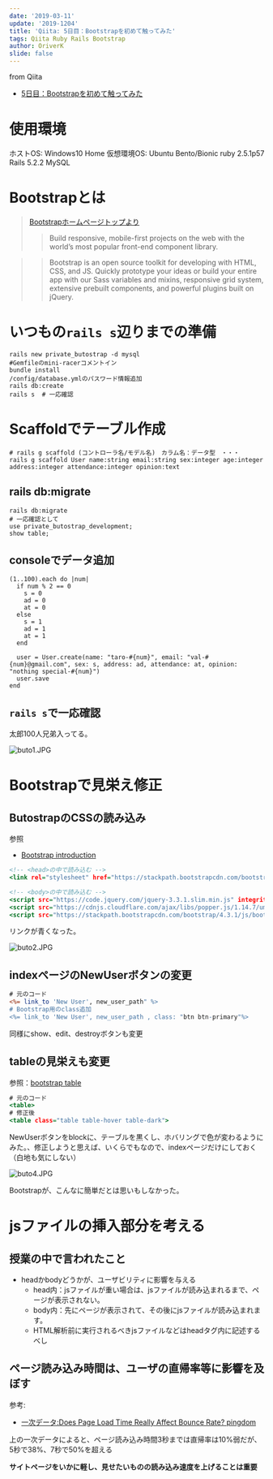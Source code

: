 ```yaml
---
date: '2019-03-11'
update: '2019-1204'
title: 'Qiita: 5日目：Bootstrapを初めて触ってみた'
tags: Qiita Ruby Rails Bootstrap
author: OriverK
slide: false
---
```


from Qiita
- [5日目：Bootstrapを初めて触ってみた](https://qiita.com/OriverK/items/7cff4e36a2d19759cccb)

# 使用環境
ホストOS: Windows10 Home
仮想環境OS: Ubuntu Bento/Bionic
ruby 2.5.1p57
Rails 5.2.2
MySQL

# Bootstrapとは
> [Bootstrapホームページトップより](https://getbootstrap.com/)
>>Build responsive, mobile-first projects on the web with the world’s most popular front-end component library.

>>Bootstrap is an open source toolkit for developing with HTML, CSS, and JS. Quickly prototype your ideas or build your entire app with our Sass variables and mixins, responsive grid system, extensive prebuilt components, and powerful plugins built on jQuery.

# いつもの`rails s`辺りまでの準備
```sh:terminal
rails new private_butostrap -d mysql
#Gemfileのmini-racerコメントイン
bundle install
/config/database.ymlのパスワード情報追加
rails db:create
rails s  # 一応確認
```

# Scaffoldでテーブル作成
```sh:terminal
# rails g scaffold (コントローラ名/モデル名)　カラム名：データ型　・・・
rails g scaffold User name:string email:string sex:integer age:integer address:integer attendance:integer opinion:text
```

## rails db:migrate
```sh:terminal
rails db:migrate
# 一応確認として
use private_butostrap_development;
show table;
```

## consoleでデータ追加
```rb:console
(1..100).each do |num|
  if num % 2 == 0
    s = 0
    ad = 0
    at = 0
  else
    s = 1
    ad = 1
    at = 1
  end

  user = User.create(name: "taro-#{num}", email: "val-#{num}@gmail.com", sex: s, address: ad, attendance: at, opinion: "nothing special-#{num}")
  user.save
end
```

## `rails s`で一応確認
太郎100人兄弟入ってる。

![buto1.JPG](https://qiita-image-store.s3.amazonaws.com/0/294402/acbaff5f-7a12-7e7d-d3ce-af7e4f1142f7.jpeg)

# Bootstrapで見栄え修正
## ButostrapのCSSの読み込み
参照
- [Bootstrap introduction](https://getbootstrap.com/docs/4.3/getting-started/introduction/)

```html:app/views/layouts/application.html.erb
<!-- <head>の中で読み込む -->
<link rel="stylesheet" href="https://stackpath.bootstrapcdn.com/bootstrap/4.3.1/css/bootstrap.min.css" integrity="sha384-ggOyR0iXCbMQv3Xipma34MD+dH/1fQ784/j6cY/iJTQUOhcWr7x9JvoRxT2MZw1T" crossorigin="anonymous">

<!-- <body>の中で読み込む -->
<script src="https://code.jquery.com/jquery-3.3.1.slim.min.js" integrity="sha384-q8i/X+965DzO0rT7abK41JStQIAqVgRVzpbzo5smXKp4YfRvH+8abtTE1Pi6jizo" crossorigin="anonymous"></script>
<script src="https://cdnjs.cloudflare.com/ajax/libs/popper.js/1.14.7/umd/popper.min.js" integrity="sha384-UO2eT0CpHqdSJQ6hJty5KVphtPhzWj9WO1clHTMGa3JDZwrnQq4sF86dIHNDz0W1" crossorigin="anonymous"></script>
<script src="https://stackpath.bootstrapcdn.com/bootstrap/4.3.1/js/bootstrap.min.js" integrity="sha384-JjSmVgyd0p3pXB1rRibZUAYoIIy6OrQ6VrjIEaFf/nJGzIxFDsf4x0xIM+B07jRM" crossorigin="anonymous"></script>
```

リンクが青くなった。

![buto2.JPG](https://qiita-image-store.s3.amazonaws.com/0/294402/640313b9-b4bf-095e-9f93-696099a3eade.jpeg)

## indexページのNewUserボタンの変更
```rb:app/views/users/index.html.erb
# 元のコード
<%= link_to 'New User', new_user_path" %>
# Bootstrap用のclass追加
<%= link_to 'New User', new_user_path , class: "btn btn-primary"%>
```

同様にshow、edit、destroyボタンも変更

## tableの見栄えも変更
参照：[bootstrap table](https://getbootstrap.com/docs/4.3/content/tables/)

```rb:app/views/layouts/application.html.erb
# 元のコード
<table>
# 修正後
<table class="table table-hover table-dark">
```

NewUserボタンをblockに、テーブルを黒くし、ホバリングで色が変わるようにみた。、修正しようと思えば、いくらでもなので、indexページだけにしておく（白地も気にしない）

![buto4.JPG](https://qiita-image-store.s3.amazonaws.com/0/294402/4091e819-a755-2bea-bd3c-e012e5c9ace1.jpeg)

Bootstrapが、こんなに簡単だとは思いもしなかった。

# jsファイルの挿入部分を考える
## 授業の中で言われたこと
- headかbodyどうかが、ユーザビリティに影響を与える
    - head内：jsファイルが重い場合は、jsファイルが読み込まれるまで、ページが表示されない。
    - body内：先にページが表示されて、その後にjsファイルが読み込まれます。
    - HTML解析前に実行されるべきjsファイルなどはheadタグ内に記述するべし

## ページ読み込み時間は、ユーザの直帰率等に影響を及ぼす
参考:
- [一次データ:Does Page Load Time Really Affect Bounce Rate? pingdom](https://royal.pingdom.com/page-load-time-really-affect-bounce-rate/)

上の一次データによると、ページ読み込み時間3秒までは直帰率は10%弱だが、5秒で38%、7秒で50%を超える

**サイトページをいかに軽し、見せたいものの読み込み速度を上げることは重要**
